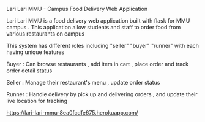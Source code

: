 Lari Lari MMU - Campus Food Delivery Web Application

Lari Lari MMU is a food delivery web application built with flask for MMU campus . This application allow students and staff to order food from various restaurants on campus 

This system has different roles including
"seller"
"buyer"
"runner"
with each having unique features

Buyer : Can browse restaurants , add item in cart , place order and track order detail status

Seller : Manage their restaurant's menu , update order status

Runner : Handle delivery by pick up and delivering orders , and update their live location for tracking

https://lari-lari-mmu-8ea0fcdfe675.herokuapp.com/
